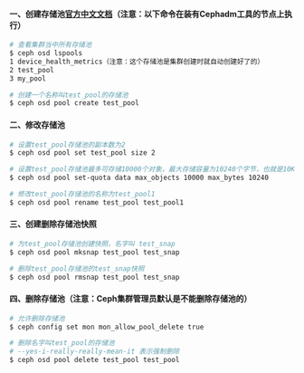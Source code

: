 #### 一、创建存储池[官方中文文档](http://docs.ceph.org.cn/rados/operations/pools/)（注意：以下命令在装有Cephadm工具的节点上执行）
```bash
# 查看集群当中所有存储池
$ ceph osd lspools
1 device_health_metrics（注意：这个存储池是集群创建时就自动创建好了的）
2 test_pool
3 my_pool

# 创建一个名称叫test_pool的存储池
$ ceph osd pool create test_pool
```

#### 二、修改存储池
```bash
# 设置test_pool存储池的副本数为2
$ ceph osd pool set test_pool size 2

# 设置test_pool存储池最多可存储10000个对象，最大存储容量为10240个字节，也就是10K大小（取消限制将值改为0即可）
$ ceph osd pool set-quota data max_objects 10000 max_bytes 10240

# 修改test_pool存储池的名称为test_pool1
$ ceph osd pool rename test_pool test_pool1
```

#### 三、创建删除存储池快照
```bash
# 为test_pool存储池创建快照，名字叫 test_snap
$ ceph osd pool mksnap test_pool test_snap

# 删除test_pool存储池的test_snap快照
$ ceph osd pool rmsnap test_pool test_snap
```

#### 四、删除存储池（注意：Ceph集群管理员默认是不能删除存储池的）
```bash
# 允许删除存储池
$ ceph config set mon mon_allow_pool_delete true

# 删除名字叫test_pool的存储池
# --yes-i-really-really-mean-it 表示强制删除
$ ceph osd pool delete test_pool test_pool 
```
